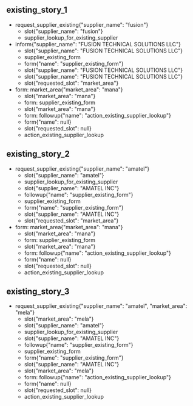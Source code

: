 ## existing_story_1
* request_supplier_existing{"supplier_name": "fusion"}
    - slot{"supplier_name": "fusion"}
    - supplier_lookup_for_existing_supplier
* inform{"supplier_name": "FUSION TECHNICAL SOLUTIONS LLC"}
    - slot{"supplier_name": "FUSION TECHNICAL SOLUTIONS LLC"}
    - supplier_existing_form
    - form{"name": "supplier_existing_form"}
    - slot{"supplier_name": "FUSION TECHNICAL SOLUTIONS LLC"}
    - slot{"supplier_name": "FUSION TECHNICAL SOLUTIONS LLC"}
    - slot{"requested_slot": "market_area"}
* form: market_area{"market_area": "mana"}
    - slot{"market_area": "mana"}
    - form: supplier_existing_form
    - slot{"market_area": "mana"}
    - form: followup{"name": "action_existing_supplier_lookup"}
    - form{"name": null}
    - slot{"requested_slot": null}
    - action_existing_supplier_lookup


## existing_story_2
* request_supplier_existing{"supplier_name": "amatel"}
    - slot{"supplier_name": "amatel"}
    - supplier_lookup_for_existing_supplier
    - slot{"supplier_name": "AMATEL INC"}
    - followup{"name": "supplier_existing_form"}
    - supplier_existing_form
    - form{"name": "supplier_existing_form"}
    - slot{"supplier_name": "AMATEL INC"}
    - slot{"requested_slot": "market_area"}
* form: market_area{"market_area": "mana"}
    - slot{"market_area": "mana"}
    - form: supplier_existing_form
    - slot{"market_area": "mana"}
    - form: followup{"name": "action_existing_supplier_lookup"}
    - form{"name": null}
    - slot{"requested_slot": null}
    - action_existing_supplier_lookup

## existing_story_3
* request_supplier_existing{"supplier_name": "amatel", "market_area": "mela"}
    - slot{"market_area": "mela"}
    - slot{"supplier_name": "amatel"}
    - supplier_lookup_for_existing_supplier
    - slot{"supplier_name": "AMATEL INC"}
    - followup{"name": "supplier_existing_form"}
    - supplier_existing_form
    - form{"name": "supplier_existing_form"}
    - slot{"supplier_name": "AMATEL INC"}
    - slot{"market_area": "mela"}
    - form: followup{"name": "action_existing_supplier_lookup"}
    - form{"name": null}
    - slot{"requested_slot": null}
    - action_existing_supplier_lookup